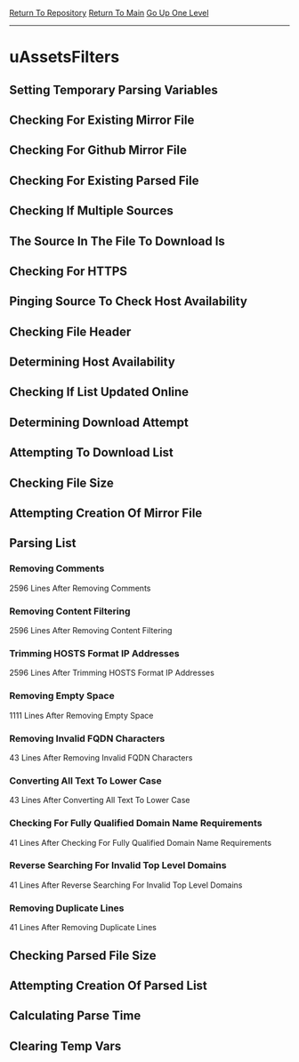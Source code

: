 [Return To Repository](https://github.com/deathbybandaid/piholeparser/)
[Return To Main](https://github.com/deathbybandaid/piholeparser/blob/master/RecentRunLogs/Mainlog.md)
[Go Up One Level](https://github.com/deathbybandaid/piholeparser/blob/master/RecentRunLogs/TopLevelScripts/30-Processing-Blacklists.md)
____________________________________
# uAssetsFilters
## Setting Temporary Parsing Variables
## Checking For Existing Mirror File
## Checking For Github Mirror File
## Checking For Existing Parsed File
## Checking If Multiple Sources
## The Source In The File To Download Is
## Checking For HTTPS
## Pinging Source To Check Host Availability
## Checking File Header
## Determining Host Availability
## Checking If List Updated Online
## Determining Download Attempt
## Attempting To Download List
## Checking File Size
## Attempting Creation Of Mirror File
## Parsing List
### Removing Comments
2596 Lines After Removing Comments
### Removing Content Filtering
2596 Lines After Removing Content Filtering
### Trimming HOSTS Format IP Addresses
2596 Lines After Trimming HOSTS Format IP Addresses
### Removing Empty Space
1111 Lines After Removing Empty Space
### Removing Invalid FQDN Characters
43 Lines After Removing Invalid FQDN Characters
### Converting All Text To Lower Case
43 Lines After Converting All Text To Lower Case
### Checking For Fully Qualified Domain Name Requirements
41 Lines After Checking For Fully Qualified Domain Name Requirements
### Reverse Searching For Invalid Top Level Domains
41 Lines After Reverse Searching For Invalid Top Level Domains
### Removing Duplicate Lines
41 Lines After Removing Duplicate Lines
## Checking Parsed File Size
## Attempting Creation Of Parsed List
## Calculating Parse Time
## Clearing Temp Vars
